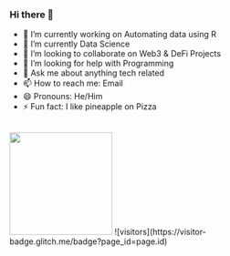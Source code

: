 ### Hi there 👋

- 🔭 I’m currently working on Automating data using R
- 🌱 I’m currently Data Science
- 👯 I’m looking to collaborate on Web3 & DeFi Projects
- 🤔 I’m looking for help with Programming
- 💬 Ask me about anything tech related
- 📫 How to reach me: Email
- 😄 Pronouns: He/Him
- ⚡ Fun fact: I like pineapple on Pizza
<br />

<img height="180em" src="https://github-readme-stats.vercel.app/api?username=avneeshchaudhary&show_icons=true&hide_border=true&&count_private=true&include_all_commits=true" />
![visitors](https://visitor-badge.glitch.me/badge?page_id=page.id)

